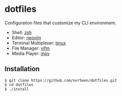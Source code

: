 # dotfiles

Configuration files that customize my CLI environment.

+ Shell: [zsh](https://www.zsh.org/)
+ Editor: [neovim](https://neovim.io/)
+ Terminal Multiplexer: [tmux](https://github.com/tmux/tmux/wiki/)
+ File Manager: [vifm](https://vifm.info/)
+ Media Player: [mpv](https://mpv.io/)

## Installation

```
$ git clone https://github.com/nvr5een/dotfiles.git
$ cd dotfiles
$ ./install
```

